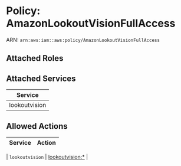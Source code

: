 # Policy: AmazonLookoutVisionFullAccess

ARN: `arn:aws:iam::aws:policy/AmazonLookoutVisionFullAccess`

## Attached Roles

## Attached Services

| Service |
|---------|
| lookoutvision |

## Allowed Actions

| Service | Action |
|:-------:|--------|

| `lookoutvision` | [lookoutvision:*](../actions.md#lookoutvision:all) |

